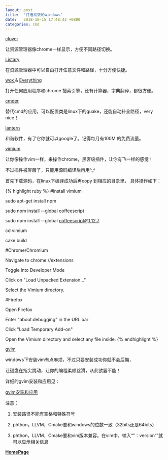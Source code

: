```yaml
---
layout: post
title:  "打造高效的windows"
date:   2018-10-15 17:48:42 +0800
categories: cmd
---
```

[ clover ](http://cn.ejie.me/)

让资源管理器像chrome一样显示，方便不同路径切换。

[ Listary ](https://www.listary.com/)

在资源管理器中可以自由打开任意文件和路径，十分方便快捷。

[ wox ](http://www.wox.one/) & [ Everything ](http://www.voidtools.com/)

打开任何应用程序和chrome 搜索引擎，还有计算器，字典翻译，都很方便。

[ cmder ](http://cmder.net/)

替代cmd的应用，可以配置类是linux下的guake，还能自动补全路径，very nice！

[ lantern ](https://github.com/getlantern/lantern)

和谐软件，有了它你就可以google了。记得每月有100M 的免费流量。

[ vimium ](https://github.com/philc/vimium)

让你像操作vim一样，来操作chrome，黑客级插件，让你有飞一样的感觉！

不过插件被屏蔽了，只能用源码编译后再用^_^

首先下载源码，在linux下编译成功后再copy 到相应的目录里， 具体操作如下：

{% highlight ruby %}
#install vimium

sudo apt-get install npm

sudo npm install --global coffeescript

sudo npm install --global coffeescript@1.12.7

cd vimium

cake build

#Chrome/Chromium

Navigate to chrome://extensions

Toggle into Developer Mode

Click on "Load Unpacked Extension..."

Select the Vimium directory.

#Firefox

Open Firefox

Enter "about:debugging" in the URL bar

Click "Load Temporary Add-on"

Open the Vimium directory and select any file inside.
{% endhighlight %}

[gvim](https://www.vim.org/)

windows下安装vim有点麻烦，不过只要安装成功你就不会后悔，

让键盘在指尖跳动，让你的编程柔顺丝滑，从此欲罢不能！

详细的gvim安装和应用见：

[gvim安装和应用](https://github.com/Robin163/robin163.github.io/raw/master/css/install_vim.cmd )

注意：

1. 安装路径不能有空格和特殊符号

2. phthon，LLVM，Cmake要和windows的位数一致（32bits还是64bits）

3. phthon，LLVM，Cmake要和vim版本兼容。在vim中，输入“”：version“”就可以显示相关信息



[**HomePage**](https://robin163.github.io/)

